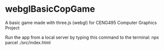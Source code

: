# webglBasicCopGame
A basic game made with three.js (webgl) for CENG495 Computer Graphics Project

Run the app from a local server by typing this command to the terminal: npx parcel ./src/index.html
